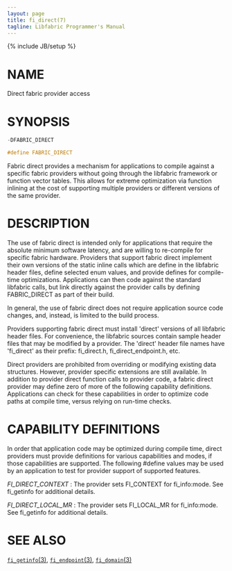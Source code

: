 ```yaml
---
layout: page
title: fi_direct(7)
tagline: Libfabric Programmer's Manual
---
```

{% include JB/setup %}

# NAME

Direct fabric provider access

# SYNOPSIS

```c
-DFABRIC_DIRECT

#define FABRIC_DIRECT
```

Fabric direct provides a mechanism for applications to compile against
a specific fabric providers without going through the libfabric
framework or function vector tables.  This allows for extreme
optimization via function inlining at the cost of supporting multiple
providers or different versions of the same provider.

# DESCRIPTION

The use of fabric direct is intended only for applications that
require the absolute minimum software latency, and are willing to
re-compile for specific fabric hardware.  Providers that support
fabric direct implement their own versions of the static inline calls
which are define in the libfabric header files, define selected enum
values, and provide defines for compile-time optimizations.
Applications can then code against the standard libfabric calls, but
link directly against the provider calls by defining FABRIC_DIRECT as
part of their build.

In general, the use of fabric direct does not require application
source code changes, and, instead, is limited to the build process.

Providers supporting fabric direct must install 'direct' versions of
all libfabric header files.  For convenience, the libfabric sources
contain sample header files that may be modified by a provider.  The
'direct' header file names have 'fi_direct' as their prefix:
fi_direct.h, fi_direct_endpoint.h, etc.

Direct providers are prohibited from overriding or modifying existing
data structures.  However, provider specific extensions are still
available.  In addition to provider direct function calls to provider
code, a fabric direct provider may define zero of more of the
following capability definitions.  Applications can check for these
capabilities in order to optimize code paths at compile time, versus
relying on run-time checks.

# CAPABILITY DEFINITIONS

In order that application code may be optimized during compile time,
direct providers must provide definitions for various capabilities and
modes, if those capabilities are supported.  The following #define
values may be used by an application to test for provider support of
supported features.

*FI_DIRECT_CONTEXT*
: The provider sets FI_CONTEXT for fi_info:mode.  See fi_getinfo
  for additional details.

*FI_DIRECT_LOCAL_MR*
: The provider sets FI_LOCAL_MR for fi_info:mode.  See fi_getinfo
  for additional details.

# SEE ALSO

[`fi_getinfo`(3)](fi_getinfo.3.html),
[`fi_endpoint`(3)](fi_endpoint.3.html),
[`fi_domain`(3)](fi_domain.3.html)
